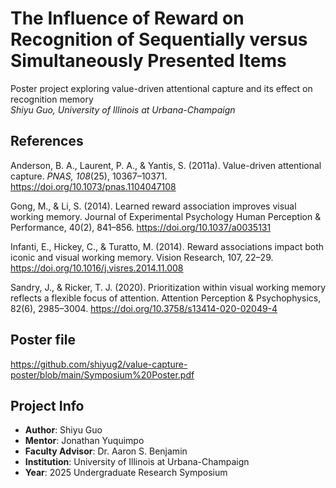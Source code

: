 # The Influence of Reward on Recognition of Sequentially versus Simultaneously Presented Items
Poster project exploring value-driven attentional capture and its effect on recognition memory  
*Shiyu Guo, University of Illinois at Urbana-Champaign*

## References

Anderson, B. A., Laurent, P. A., & Yantis, S. (2011a). Value-driven attentional capture. *PNAS, 108*(25), 10367–10371.  
https://doi.org/10.1073/pnas.1104047108

Gong, M., & Li, S. (2014). Learned reward association improves visual working memory. Journal of Experimental Psychology Human Perception & Performance, 40(2), 841–856. https://doi.org/10.1037/a0035131

Infanti, E., Hickey, C., & Turatto, M. (2014). Reward associations impact both iconic and visual working memory. Vision Research, 107, 22–29. https://doi.org/10.1016/j.visres.2014.11.008

Sandry, J., & Ricker, T. J. (2020). Prioritization within visual working memory reflects a flexible focus of attention. Attention Perception & Psychophysics, 82(6), 2985–3004. https://doi.org/10.3758/s13414-020-02049-4

## Poster file

https://github.com/shiyug2/value-capture-poster/blob/main/Symposium%20Poster.pdf

## Project Info

- **Author**: Shiyu Guo  
- **Mentor**: Jonathan Yuquimpo  
- **Faculty Advisor**: Dr. Aaron S. Benjamin  
- **Institution**: University of Illinois at Urbana-Champaign  
- **Year**: 2025 Undergraduate Research Symposium
